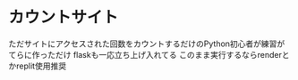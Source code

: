 # カウントサイト
ただサイトにアクセスされた回数をカウントするだけのPython初心者が練習がてらに作っただけ
flaskも一応立ち上げ入れてる
このまま実行するならrenderとかreplit使用推奨
